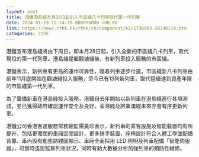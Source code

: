 ```yaml
---
layout: post
title: 港鐵港島綫本月28日起引入市區綫八卡列車取代第一代列車
date: 2024-01-19 12:14:29.000000000 +08:00
link: https://news.rthk.hk/rthk/ch/component/k2/1736903-20240119.htm
categories: rthk
---
```


港鐵宣布港島綫將由下周日，即本月28日起，引入全新的市區綫八卡列車，取代現役的第一代列車。港島綫是繼觀塘綫後，有新列車投入服務的市區綫。

港鐵表示，新列車有更高的運作可靠性，隨着列車逐步付運，市區綫新八卡列車由前年11月底開始在觀塘綫投入服務，至今已有13列新列車，取代陸續達到資產年限的市區綫第一代列車。

為了籌備新車在港島綫投入服務，港鐵自去年開始以新列車在港島綫進行各項測試，並已獲得政府確認運作安全及良好。荃灣綫及將軍澳綫未來亦會有序更新列車。

港鐵公司香港客運服務常務總監楊美珍表示，新列車的乘客設施及智能裝置均有所提升，包括更寬闊的車廂空間設計、更多扶手裝置、座椅設計符合人體工學並配備背靠、車內設有動態路綫圖顯示、車廂全面採用 LED 照明及列車配備「智能伺服器」，可實時遙距監察列車狀況，同時有助大數據分析加強列車的預防性維修。
